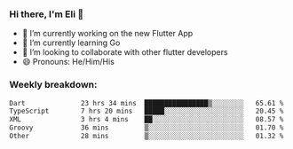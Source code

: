 ### Hi there, I'm Eli 👋
- 🔭 I’m currently working on the new Flutter App
- 🌱 I’m currently learning Go
- 🦄 I’m looking to collaborate with other flutter developers
- 😄 Pronouns: He/Him/His

### Weekly breakdown:
<!--START_SECTION:waka-->

```txt
Dart              23 hrs 34 mins  ████████████████▒░░░░░░░░   65.61 %
TypeScript        7 hrs 20 mins   █████░░░░░░░░░░░░░░░░░░░░   20.45 %
XML               3 hrs 4 mins    ██░░░░░░░░░░░░░░░░░░░░░░░   08.57 %
Groovy            36 mins         ▒░░░░░░░░░░░░░░░░░░░░░░░░   01.70 %
Other             28 mins         ▒░░░░░░░░░░░░░░░░░░░░░░░░   01.32 %
```

<!--END_SECTION:waka-->
